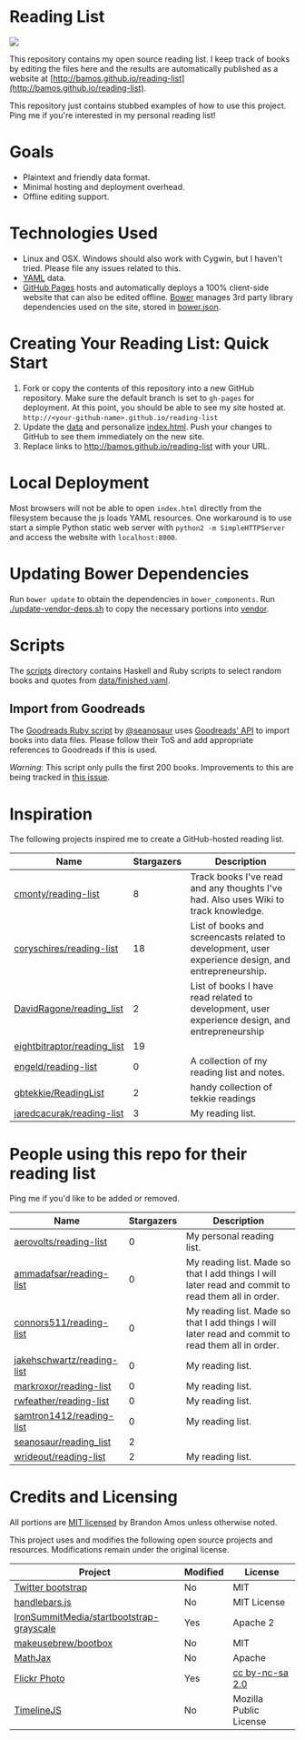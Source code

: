 <!--

This README is auto-generated with generate-readme.sh
Please add changes there.

-->
























# Reading List
![](https://raw.githubusercontent.com/bamos/reading-list/gh-pages/img/reading-list.gif)

This repository contains my open source reading list.
I keep track of books by editing the files here and
the results are automatically published as a website at
[http://bamos.github.io/reading-list](http://bamos.github.io/reading-list).

This repository just contains stubbed examples of how to use
this project. Ping me if you're interested in my
personal reading list!

# Goals
+ Plaintext and friendly data format.
+ Minimal hosting and deployment overhead.
+ Offline editing support.

# Technologies Used
+ Linux and OSX. Windows should also work with Cygwin, but
  I haven't tried. Please file any issues related to this.
+ [YAML](http://yaml.org) data.
+ [GitHub Pages](https://pages.github.com/) hosts and automatically
  deploys a 100% client-side website that can also be edited offline.
  [Bower](http://bower.io/) manages 3rd party library dependencies
  used on the site, stored in [bower.json](/bower.json).

# Creating Your Reading List: Quick Start
1. Fork or copy the contents of this repository into a new GitHub repository.
  Make sure the default branch is set to `gh-pages` for deployment.
  At this point, you should be able to see my site hosted at.
  `http://<your-github-name>.github.io/reading-list`
2. Update the [data](/data)
  and personalize [index.html](/index.html).
  Push your changes to GitHub to see them immediately on the new site.
3. Replace links to http://bamos.github.io/reading-list with your URL.

# Local Deployment
Most browsers will not be able to open `index.html` directly
from the filesystem because the js loads YAML resources.
One workaround is to use start a simple Python static
web server with `python2 -m SimpleHTTPServer`
and access the website with `localhost:8000`.

# Updating Bower Dependencies
Run `bower update` to obtain the dependencies in `bower_components`.
Run [./update-vendor-deps.sh](/update-vendor-deps.sh)
to copy the necessary portions into [vendor](/vendor).

# Scripts

The [scripts](/scripts) directory contains Haskell and
Ruby scripts to select random books and quotes from
[data/finished.yaml](/data/finished.yaml).

## Import from Goodreads
The [Goodreads Ruby script](/scripts/goodreads.rb) by
[@seanosaur](https://github.com/seanosaur)
uses [Goodreads' API](https://www.goodreads.com/api/keys)
to import books into data files.
Please follow their ToS and add appropriate references
to Goodreads if this is used.

*Warning*: This script only pulls the first 200 books.
Improvements to this are being tracked in
[this issue](https://github.com/seanosaur/reading_list/issues/4).

# Inspiration
The following projects inspired me to create
a GitHub-hosted reading list.

Name | Stargazers | Description
----|----|----
[cmonty/reading-list](https://github.com/cmonty/reading-list) | 8 | Track books I've read and any thoughts I've had. Also uses Wiki to track knowledge.
[coryschires/reading-list](https://github.com/coryschires/reading-list) | 18 | List of books and screencasts related to development, user experience design, and entrepreneurship. 
[DavidRagone/reading_list](https://github.com/DavidRagone/reading_list) | 2 | List of books I have read related to development, user experience design, and entrepreneurship
[eightbitraptor/reading_list](https://github.com/eightbitraptor/reading_list) | 19 | 
[engeld/reading-list](https://github.com/engeld/reading-list) | 0 | A collection of my reading list and notes.
[gbtekkie/ReadingList](https://github.com/gbtekkie/ReadingList) | 2 | handy collection of tekkie readings
[jaredcacurak/reading-list](https://github.com/jaredcacurak/reading-list) | 3 | My reading list.

# People using this repo for their reading list

Ping me if you'd like to be added or removed.

Name | Stargazers | Description
----|----|----
[aerovolts/reading-list](https://github.com/aerovolts/reading-list) | 0 | My personal reading list.
[ammadafsar/reading-list](https://github.com/ammadafsar/reading-list) | 0 | My reading list. Made so that I add things I will later read and commit to read them all in order.   
[connors511/reading-list](https://github.com/connors511/reading-list) | 0 | My reading list. Made so that I add things I will later read and commit to read them all in order.
[jakehschwartz/reading-list](https://github.com/jakehschwartz/reading-list) | 0 | My reading list.
[markroxor/reading-list](https://github.com/markroxor/reading-list) | 0 | My reading list.
[rwfeather/reading-list](https://github.com/rwfeather/reading-list) | 0 | My reading list.
[samtron1412/reading-list](https://github.com/samtron1412/reading-list) | 0 | My reading list.
[seanosaur/reading_list](https://github.com/seanosaur/reading_list) | 2 | 
[wrideout/reading-list](https://github.com/wrideout/reading-list) | 2 | My reading list.

# Credits and Licensing
All portions are
[MIT licensed](https://github.com/bamos/reading-list/blob/gh-pages/LICENSE.mit)
by Brandon Amos unless otherwise noted.

This project uses and modifies the following open source projects
and resources.
Modifications remain under the original license.

| Project | Modified | License |
|---|---|---|
| [Twitter bootstrap](https://github.com/twbs/bootstrap) | No | MIT |
| [handlebars.js](https://github.com/wycats/handlebars.js/) | No | MIT License
| [IronSummitMedia/startbootstrap-grayscale](https://github.com/IronSummitMedia/startbootstrap-grayscale) | Yes | Apache 2 |
| [makeusebrew/bootbox](https://github.com/makeusabrew/bootbox) | No | MIT |
| [MathJax](https://github.com/mathjax/MathJax) | No | Apache |
| [Flickr Photo](https://flic.kr/p/rnazyb) | Yes | [cc by-nc-sa 2.0](https://creativecommons.org/licenses/by-nc-sa/2.0/) |
| [TimelineJS](https://github.com/NUKnightLab/TimelineJS) | No | Mozilla Public License
